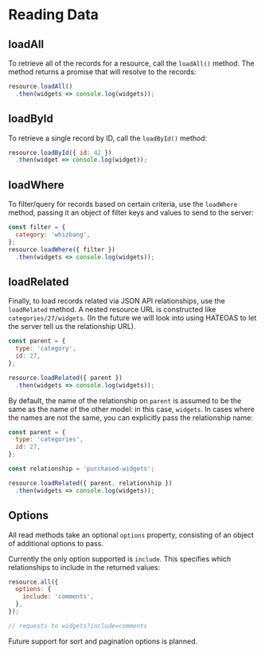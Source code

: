 # Reading Data

## loadAll

To retrieve all of the records for a resource, call the `loadAll()` method. The method returns a promise that will resolve to the records:

```javascript
resource.loadAll()
  .then(widgets => console.log(widgets));
```

## loadById

To retrieve a single record by ID, call the `loadById()` method:

```javascript
resource.loadById({ id: 42 })
  .then(widget => console.log(widget));
```

## loadWhere

To filter/query for records based on certain criteria, use the `loadWhere` method, passing it an object of filter keys and values to send to the server:

```javascript
const filter = {
  category: 'whizbang',
};
resource.loadWhere({ filter })
  .then(widgets => console.log(widgets));
```

## loadRelated

Finally, to load records related via JSON API relationships, use the `loadRelated` method. A nested resource URL is constructed like `categories/27/widgets`. (In the future we will look into using HATEOAS to let the server tell us the relationship URL).

```javascript
const parent = {
  type: 'category',
  id: 27,
};

resource.loadRelated({ parent })
  .then(widgets => console.log(widgets));
```

By default, the name of the relationship on `parent` is assumed to be the same as the name of the other model: in this case, `widgets`. In cases where the names are not the same, you can explicitly pass the relationship name:

```javascript
const parent = {
  type: 'categories',
  id: 27,
};

const relationship = 'purchased-widgets';

resource.loadRelated({ parent, relationship })
  .then(widgets => console.log(widgets));
```

## Options

All read methods take an optional `options` property, consisting of an object of additional options to pass.

Currently the only option supported is `include`. This specifies which relationships to include in the returned values:

```js
resource.all({
  options: {
    include: 'comments',
  },
});

// requests to widgets?include=comments
```

Future support for sort and pagination options is planned.
